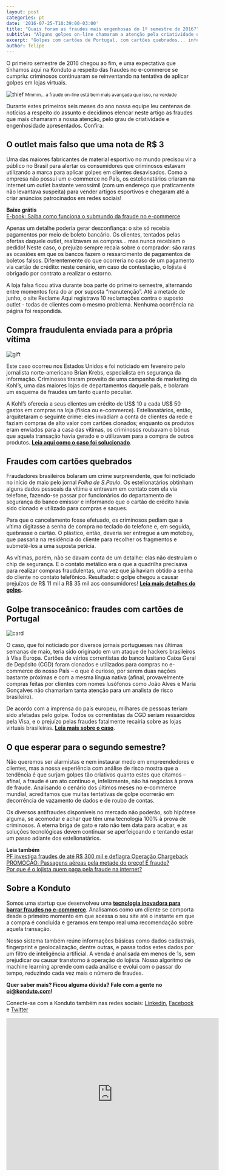 ```yaml
---
layout: post
categories: pt
date: '2016-07-25-T10:39:00-03:00'
title: "Quais foram as fraudes mais engenhosas do 1º semestre de 2016?"
subtitle: "Alguns golpes on-line chamaram a atenção pela criatividade e audácia dos criminosos"
excerpt: "Golpes com cartões de Portugal, com cartões quebrados... infelizmente, temos que admitir: fraudadores foram criativos"
author: felipe
---
```


O primeiro semestre de 2016 chegou ao fim, e uma expectativa que tínhamos aqui na Konduto a respeito das fraudes no e-commerce se cumpriu: criminosos continuaram se reinventando na tentativa de aplicar golpes em lojas virtuais. 

![thief](/images/160713-thief.gif)
<small>Mmmm... a fraude on-line está bem mais avançada que isso, na verdade</small>

Durante estes primeiros seis meses do ano nossa equipe leu centenas de notícias a respeito do assunto e decidimos elencar neste artigo as fraudes que mais chamaram a nossa atenção, pelo grau de criatividade e engenhosidade apresentados. Confira:

## O outlet mais falso que uma nota de R$ 3

Uma das maiores fabricantes de material esportivo no mundo precisou vir a público no Brasil para alertar os consumidores que criminosos estavam utilizando a marca para aplicar golpes em clientes desavisados. Como a empresa não possui um e-commerce no País, os estelionatários criaram na internet um outlet bastante verossímil (com um endereço que praticamente não levantava suspeita) para vender artigos esportivos e chegaram até a criar anúncios patrocinados em redes sociais! 

**Baixe grátis**  
[E-book: Saiba como funciona o submundo da fraude no e-commerce](http://ebooks.konduto.com/submundo-da-fraude?utm_source=konduto&utm_medium=blog&utm_campaign=conteudo-top4)

Apenas um detalhe poderia gerar desconfiança: o site só recebia pagamentos por meio de boleto bancário. Os clientes, tentados pelas ofertas daquele outlet, realizavam as compras… mas nunca recebiam o pedido! Neste caso, o prejuízo sempre recaía sobre o comprador: são raras as ocasiões em que os bancos fazem o ressarcimento de pagamentos de boletos falsos. Diferentemente do que ocorreria no caso de um pagamento via cartão de crédito: neste cenário, em caso de contestação, o lojista é obrigado por contrato a realizar o estorno. 

A loja falsa ficou ativa durante boa parte do primeiro semestre, alternando entre momentos fora do ar por suposta “manutenção”. Até a metade de junho, o site Reclame Aqui registrava 10 reclamações contra o suposto outlet - todas de clientes com o mesmo problema. Nenhuma ocorrência na página foi respondida. 

## Compra fraudulenta enviada para a própria vítima

![gift](/images/160713-gift.png)

Este caso ocorreu nos Estados Unidos e foi noticiado em fevereiro pelo jornalista norte-americano Brian Krebs, especialista em segurança da informação. Criminosos tiraram proveito de uma campanha de marketing da Kohl’s, uma das maiores lojas de departamentos daquele país, e bolaram um esquema de fraudes um tanto quanto peculiar.

A Kohl’s oferecia a seus clientes um crédito de US$ 10 a cada US$ 50 gastos em compras na loja (física ou e-commerce). Estelionatários, então, arquitetaram o seguinte crime: eles invadiam a conta de clientes da rede e faziam compras de alto valor com cartões clonados; enquanto os produtos eram enviados para a casa das vítimas, os criminosos roubavam o bônus que aquela transação havia gerado e o utilizavam para a compra de outros produtos. **[Leia aqui como o caso foi solucionado](https://blog.konduto.com/pt/2016/02/fraude-bizarra-kohls-eua/?utm_source=konduto&utm_medium=blog&utm_campaign=conteudo-top4)**.

## Fraudes com cartões quebrados

Fraudadores brasileiros bolaram um crime surpreendente, que foi noticiado no início de maio pelo jornal *Folha de S.Paulo*. Os estelionatários obtinham alguns dados pessoais da vítima e entravam em contato com ela via telefone, fazendo-se passar por funcionários do departamento de segurança do banco emissor e informando que o cartão de crédito havia sido clonado e utilizado para compras e saques.

Para que o cancelamento fosse efetuado, os criminosos pediam que a vítima digitasse a senha de compra no teclado do telefone e, em seguida, quebrasse o cartão. O plástico, então, deveria ser entregue a um motoboy, que passaria na residência do cliente para recolher os fragmentos e submetê-los a uma suposta perícia.

As vítimas, porém, não se davam conta de um detalhe: elas não destruíam o chip de segurança. E o contato metálico era o que a quadrilha precisava para realizar compras fraudulentas, uma vez que já haviam obtido a senha do cliente no contato telefônico. Resultado: o golpe chegou a causar prejuízos de R$ 11 mil a R$ 35 mil aos consumidores! **[Leia mais detalhes do golpe](https://blog.konduto.com/pt/2016/05/golpe-hollywoodiano-cartoes-quebrados/?utm_source=konduto&utm_medium=blog&utm_campaign=conteudo-top4).**

## Golpe transoceânico: fraudes com cartões de Portugal

![card](/images/160530-cartao-grafismo.png)

O caso, que foi noticiado por diversos jornais portugueses nas últimas semanas de maio, teria sido originado em um ataque de hackers brasileiros à Visa Europa. Cartões de vários correntistas do banco lusitano Caixa Geral de Depósito (CGD) foram clonados e utilizados para compras no e-commerce do nosso País – o que é curioso, por serem duas nações bastante próximas e com a mesma língua nativa (afinal, provavelmente compras feitas por clientes com nomes lusófonos como João Alves e Maria Gonçalves não chamariam tanta atenção para um analista de risco brasileiro).

De acordo com a imprensa do país europeu, milhares de pessoas teriam sido afetadas pelo golpe. Todos os correntistas da CGD seriam ressarcidos pela Visa, e o prejuízo pelas fraudes fatalmente recairia sobre as lojas virtuais brasileiras. **[Leia mais sobre o caso](https://blog.konduto.com/pt/2016/05/golpe-cartoes-portugueses/?utm_source=konduto&utm_medium=blog&utm_campaign=conteudo-top4)**.

## O que esperar para o segundo semestre?

Não queremos ser alarmistas e nem instaurar medo em empreendedores e clientes, mas a nossa experiência com análise de risco mostra que a tendência é que surjam golpes tão criativos quanto estes que citamos – afinal, a fraude é um ato contínuo e, infelizmente, não há negócios à prova de fraude. Analisando o cenário dos últimos meses no e-commerce mundial, acreditamos que muitas tentativas de golpe ocorrerão em decorrência de vazamento de dados e de roubo de contas.

Os diversos antifraudes disponíveis no mercado não poderão, sob hipótese alguma, se acomodar e achar que têm uma tecnologia 100% à prova de criminosos. A eterna briga de gato e rato não tem data para acabar, e as soluções tecnológicas devem continuar se aperfeiçoando e tentando estar um passo adiante dos estelionatários. 

**Leia também**  
[PF investiga fraudes de até R$ 300 mil e deflagra Operação Chargeback](https://blog.konduto.com/pt/2016/05/operacao-chargeback-policia-federal/?utm_source=konduto&utm_medium=blog&utm_campaign=conteudo-wrd)  
[PROMOÇÃO: Passagens aéreas pela metade do preço! É fraude?](https://blog.konduto.com/pt/2016/06/fraudes-passagens-aereas/?utm_source=konduto&utm_medium=blog&utm_campaign=conteudo-wrd)  
[Por que é o lojista quem paga pela fraude na internet?](https://blog.konduto.com/pt/2016/05/por-que-o-lojista-deve-pagar-pelo-chargeback/?utm_source=konduto&utm_medium=blog&utm_campaign=conteudo-wrd)

## Sobre a Konduto 

Somos uma startup que desenvolveu uma **[tecnologia inovadora para barrar fraudes no e-commerce](http://konduto.com/?utm_source=konduto&utm_medium=blog&utm_campaign=conteudo)**. Analisamos como um cliente se comporta desde o primeiro momento em que acessa o seu site até o instante em que a compra é concluída e geramos em tempo real uma recomendação sobre aquela transação. 

Nosso sistema também reúne informações básicas como dados cadastrais, fingerprint e geolocalização, dentre outras, e passa todos estes dados por um filtro de inteligência artificial. A venda é analisada em menos de 1s, sem prejudicar ou causar transtorno à operação do lojista. Nosso algoritmo de machine learning aprende com cada análise e evolui com o passar do tempo, reduzindo cada vez mais o número de fraudes. 

**Quer saber mais? Ficou alguma dúvida? Fale com a gente no [oi@konduto.com](mailto:oi@konduto.com)!**	 

Conecte-se com a Konduto também nas redes sociais: [Linkedin](https://www.linkedin.com/company/konduto), [Facebook](https://www.facebook.com/konduto) e [Twitter](https://twitter.com/KondutoBR)  

<iframe src="https://www.facebook.com/plugins/video.php?href=https%3A%2F%2Fwww.facebook.com%2Fkonduto%2Fvideos%2F613187352119217%2F&show_text=1&width=560" width="560" height="400" style="border:none;overflow:hidden" scrolling="no" frameborder="0" allowTransparency="true"></iframe>
